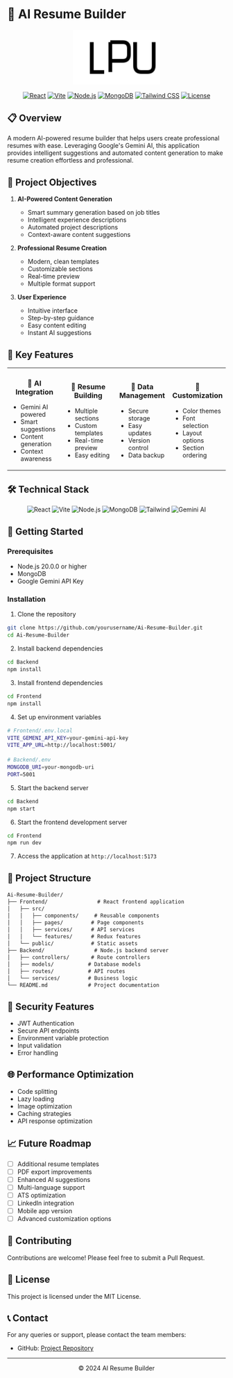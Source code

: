 # 🚀 AI Resume Builder

<div align="center">
  <img src="/Frontend/public/logo.svg" alt="AI Resume Builder Logo" width="200"/>
  
  [![React](https://img.shields.io/badge/React-18.2.0-blue)](https://reactjs.org/)
  [![Vite](https://img.shields.io/badge/Vite-5.3.1-brightgreen)](https://vitejs.dev/)
  [![Node.js](https://img.shields.io/badge/Node.js-20.0.0-green)](https://nodejs.org/)
  [![MongoDB](https://img.shields.io/badge/MongoDB-Latest-success)](https://www.mongodb.com/)
  [![Tailwind CSS](https://img.shields.io/badge/Tailwind-3.0-blue)](https://tailwindcss.com/)
  [![License](https://img.shields.io/badge/License-MIT-yellow.svg)](LICENSE)
</div>

## 📋 Overview

A modern AI-powered resume builder that helps users create professional resumes with ease. Leveraging Google's Gemini AI, this application provides intelligent suggestions and automated content generation to make resume creation effortless and professional.

## 🎯 Project Objectives

1. **AI-Powered Content Generation**
   - Smart summary generation based on job titles
   - Intelligent experience descriptions
   - Automated project descriptions
   - Context-aware content suggestions

2. **Professional Resume Creation**
   - Modern, clean templates
   - Customizable sections
   - Real-time preview
   - Multiple format support

3. **User Experience**
   - Intuitive interface
   - Step-by-step guidance
   - Easy content editing
   - Instant AI suggestions

## 🌟 Key Features

<table>
  <tr>
    <td width="25%">
      <div align="center">
        <h3>🤖 AI Integration</h3>
        <ul align="left">
          <li>Gemini AI powered</li>
          <li>Smart suggestions</li>
          <li>Content generation</li>
          <li>Context awareness</li>
        </ul>
      </div>
    </td>
    <td width="25%">
      <div align="center">
        <h3>📝 Resume Building</h3>
        <ul align="left">
          <li>Multiple sections</li>
          <li>Custom templates</li>
          <li>Real-time preview</li>
          <li>Easy editing</li>
        </ul>
      </div>
    </td>
    <td width="25%">
      <div align="center">
        <h3>💾 Data Management</h3>
        <ul align="left">
          <li>Secure storage</li>
          <li>Easy updates</li>
          <li>Version control</li>
          <li>Data backup</li>
        </ul>
      </div>
    </td>
    <td width="25%">
      <div align="center">
        <h3>🎨 Customization</h3>
        <ul align="left">
          <li>Color themes</li>
          <li>Font selection</li>
          <li>Layout options</li>
          <li>Section ordering</li>
        </ul>
      </div>
    </td>
  </tr>
</table>

## 🛠️ Technical Stack

<div align="center">
  <img src="https://img.shields.io/badge/React-18.2.0-blue?style=for-the-badge&logo=react&logoColor=white" alt="React"/>
  <img src="https://img.shields.io/badge/Vite-5.3.1-brightgreen?style=for-the-badge&logo=vite&logoColor=white" alt="Vite"/>
  <img src="https://img.shields.io/badge/Node.js-20.0.0-green?style=for-the-badge&logo=node.js&logoColor=white" alt="Node.js"/>
  <img src="https://img.shields.io/badge/MongoDB-Latest-success?style=for-the-badge&logo=mongodb&logoColor=white" alt="MongoDB"/>
  <img src="https://img.shields.io/badge/Tailwind-3.0-blue?style=for-the-badge&logo=tailwind-css&logoColor=white" alt="Tailwind"/>
  <img src="https://img.shields.io/badge/Google_Gemini-AI-orange?style=for-the-badge&logo=google&logoColor=white" alt="Gemini AI"/>
</div>

## 🚀 Getting Started

### Prerequisites
- Node.js 20.0.0 or higher
- MongoDB
- Google Gemini API Key

### Installation

1. Clone the repository
```bash
git clone https://github.com/yourusername/Ai-Resume-Builder.git
cd Ai-Resume-Builder
```

2. Install backend dependencies
```bash
cd Backend
npm install
```

3. Install frontend dependencies
```bash
cd Frontend
npm install
```

4. Set up environment variables
```bash
# Frontend/.env.local
VITE_GEMENI_API_KEY=your-gemini-api-key
VITE_APP_URL=http://localhost:5001/

# Backend/.env
MONGODB_URI=your-mongodb-uri
PORT=5001
```

5. Start the backend server
```bash
cd Backend
npm start
```

6. Start the frontend development server
```bash
cd Frontend
npm run dev
```

7. Access the application at `http://localhost:5173`

## 📁 Project Structure

```
Ai-Resume-Builder/
├── Frontend/                # React frontend application
│   ├── src/
│   │   ├── components/     # Reusable components
│   │   ├── pages/         # Page components
│   │   ├── services/      # API services
│   │   └── features/      # Redux features
│   └── public/            # Static assets
├── Backend/                # Node.js backend server
│   ├── controllers/       # Route controllers
│   ├── models/           # Database models
│   ├── routes/           # API routes
│   └── services/         # Business logic
└── README.md             # Project documentation
```

## 🔐 Security Features

- JWT Authentication
- Secure API endpoints
- Environment variable protection
- Input validation
- Error handling

## 🌐 Performance Optimization

- Code splitting
- Lazy loading
- Image optimization
- Caching strategies
- API response optimization

## 📈 Future Roadmap

- [ ] Additional resume templates
- [ ] PDF export improvements
- [ ] Enhanced AI suggestions
- [ ] Multi-language support
- [ ] ATS optimization
- [ ] LinkedIn integration
- [ ] Mobile app version
- [ ] Advanced customization options

## 🤝 Contributing

Contributions are welcome! Please feel free to submit a Pull Request.

## 📄 License

This project is licensed under the MIT License.

## 📞 Contact

For any queries or support, please contact the team members:
- GitHub: [Project Repository](https://github.com/yourusername/Ai-Resume-Builder)

---

<div align="center">
  <p>© 2024 AI Resume Builder</p>
</div>
